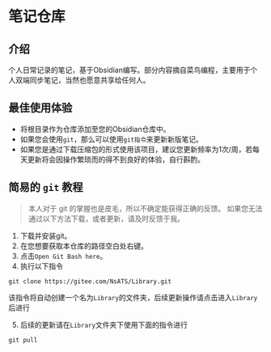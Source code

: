 # 笔记仓库

## 介绍

个人日常记录的笔记，基于Obsidian编写。部分内容摘自菜鸟编程，主要用于个人双端同步笔记，当然也愿意共享给任何人。

## 最佳使用体验

- 将根目录作为仓库添加至您的Obsidian仓库中。
- 如果您会使用`git`，那么可以使用`git指令`来更新新版笔记。
- 如果您是通过下载压缩包的形式使用该项目，建议您更新频率为1次/周，若每天更新将会因操作繁琐而的得不到良好的体验，自行斟酌。

## 简易的 `git` 教程

> 本人对于 git 的掌握也是皮毛，所以不确定能获得正确的反馈。
> 如果您无法通过以下方法下载，或者更新，请及时反馈于我。
 
 1. 下载并安装git。
 2. 在您想要获取本仓库的路径空白处右键。
 3. 点击`Open Git Bash here`。
 4. 执行以下指令

```shell
git clone https://gitee.com/NsATS/Library.git
```

该指令将自动创建一个名为`Library`的文件夹，后续更新操作请点击进入`Library`后进行

5. 后续的更新请在`Library`文件夹下使用下面的指令进行
```shell
git pull
```

